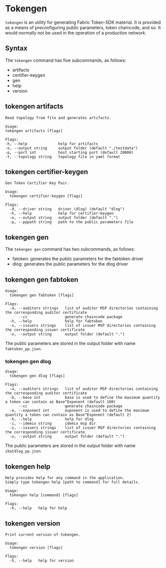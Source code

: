 # Tokengen

`tokengen` is an utility for generating Fabric Token-SDK material. 
It is provided as a means of preconfiguring public parameters, token chaincode, and so. 
It would normally not be used in the operation of a production network.

## Syntax

The `tokengen` command has five subcommands, as follows:

- artifacts
- certifier-keygen
- gen
- help
- version

## tokengen artifacts

```
Read topology from file and generates artifacts.

Usage:
tokengen artifacts [flags]

Flags:
-h, --help              help for artifacts
-o, --output string     output folder (default "./testdata")
-p, --port int          host starting port (default 20000)
-t, --topology string   topology file in yaml format
```

## tokengen certifier-keygen

```
Gen Token Certifier Key Pair.

Usage:
  tokengen certifier-keygen [flags]

Flags:
  -d, --driver string   driver (dlog) (default "dlog")
  -h, --help            help for certifier-keygen
  -o, --output string   output folder (default ".")
  -p, --pppath string   path to the public parameters file
```

## tokengen gen

The `tokengen gen` command has two subcommands, as follows:

- fatoken: generates the public parameters for the fabtoken driver
- dlog: generates the public parameters for the dlog driver

## tokengen gen fabtoken

```
Usage:
  tokengen gen fabtoken [flags]

Flags:
  -a, --auditors strings   list of auditor MSP directories containing the corresponding auditor certificate
      --cc                 generate chaincode package
  -h, --help               help for fabtoken
  -s, --issuers strings    list of issuer MSP directories containing the corresponding issuer certificate
  -o, --output string      output folder (default ".")

```

The public parameters are stored in the output folder with name `fabtoken_pp.json`.

### tokengen gen dlog

```
Usage:
  tokengen gen dlog [flags]

Flags:
  -a, --auditors strings   list of auditor MSP directories containing the corresponding auditor certificate
  -b, --base int           base is used to define the maximum quantity a token can contain as Base^Exponent (default 100)
      --cc                 generate chaincode package
  -e, --exponent int       exponent is used to define the maximum quantity a token can contain as Base^Exponent (default 2)
  -h, --help               help for dlog
  -i, --idemix string      idemix msp dir
  -s, --issuers strings    list of issuer MSP directories containing the corresponding issuer certificate
  -o, --output string      output folder (default ".")
``` 

The public parameters are stored in the output folder with name `zkatdlog_pp.json`.

## tokengen help

```
Help provides help for any command in the application.
Simply type tokengen help [path to command] for full details.

Usage:
  tokengen help [command] [flags]

Flags:
  -h, --help   help for help
```

## tokengen version

```
Print current version of tokengen.

Usage:
  tokengen version [flags]

Flags:
  -h, --help   help for version
```